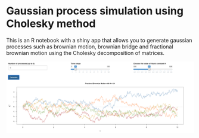 # Gaussian process simulation using Cholesky method

This is an R notebook with a shiny app that allows you to generate gaussian processes such as brownian motion, brownian bridge and fractional brownian motion using the Cholesky decomposition of matrices.

![image](example.png)
